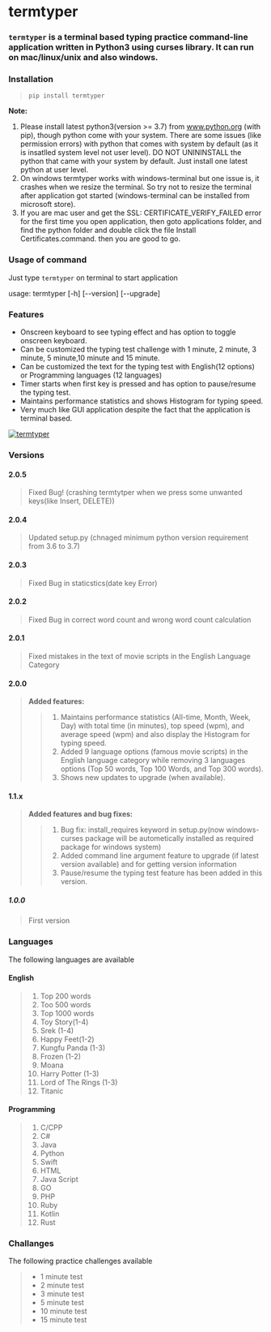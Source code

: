 # termtyper

### `termtyper` is a terminal based typing practice command-line application written in Python3 using curses library. It can run on mac/linux/unix and also windows.

### Installation
> `pip install termtyper`

**Note:** 
1. Please install latest python3(version >= 3.7) from www.python.org (with pip), though python come with your system. There are some issues (like permission errors) with python that comes with system by default (as it is insatlled system level not user level). DO NOT UNININSTALL the python that came with your system by default. Just install one latest python at user level.
2. On windows termtyper works with windows-terminal but one issue is, it crashes when we resize the terminal. So try not to resize the terminal after application got started (windows-terminal can be installed from microsoft store).
3. If you are mac user and get the SSL: CERTIFICATE_VERIFY_FAILED error for the first time you open application, then goto applications folder, and find the python folder and double click the file Install Certificates.command. then you are good to go.



### Usage of command
Just type `termtyper` on terminal to start application

usage: termtyper [-h] [--version] [--upgrade]

### Features
- Onscreen keyboard to see typing effect and has option to toggle onscreen keyboard.
- Can be customized the typing test challenge with 1 minute, 2 minute, 3 minute, 5 minute,10 minute and 15 minute.
- Can be customized the text for the typing test with English(12 options) or Programming languages (12 languages)
- Timer starts when first key is pressed and has option to pause/resume the typing test.
- Maintains performance statistics and shows Histogram for typing speed.
- Very much like GUI application despite the fact that the application is terminal based.

[![termtyper](https://img.youtube.com/vi/nPjmML7n2ag/0.jpg)](https://www.youtube.com/watch?v=nPjmML7n2ag)

### Versions
#### 2.0.5
> Fixed Bug! (crashing termtytper when we press some unwanted keys(like Insert, DELETE))
#### 2.0.4
> Updated setup.py (chnaged minimum python version requirement from 3.6  to 3.7)
#### 2.0.3
> Fixed Bug in staticstics(date key Error)
#### 2.0.2
> Fixed Bug in correct word count and wrong word count calculation
#### 2.0.1
> Fixed mistakes in the text of movie scripts in the English Language Category
#### 2.0.0
> **Added features:** 
>>1. Maintains performance statistics (All-time, Month, Week, Day) with total time (in minutes), top speed (wpm), and average speed (wpm) and also display the Histogram for typing speed.
>>2. Added 9 language options (famous movie scripts) in the English language category while removing 3 languages options (Top 50 words, Top 100 Words, and Top 300 words).
>>3. Shows new updates to upgrade (when available).
#### 1.1.x
> **Added features and bug fixes:** 
>> 1. Bug fix: install_requires keyword in setup.py(now windows-curses package will be autometically installed as required package for windows system)
>> 2. Added command line argument feature to upgrade (if latest version available) and for getting version information
>> 3. Pause/resume the typing test feature has been added in this version.
##### 1.0.0
> First version

### Languages

The following languages are available

#### English
>1. Top 200 words
>2. Too 500 words
>3. Top 1000 words
>4. Toy Story(1-4)
>5. Srek (1-4)
>6. Happy Feet(1-2)
>7. Kungfu Panda (1-3)
>8. Frozen (1-2)
>9. Moana
>10. Harry Potter (1-3)
>11. Lord of The Rings (1-3)
>12. Titanic


#### Programming 
>1. C/CPP
>2. C#
>3. Java
>4. Python
>5. Swift
>6. HTML
>7. Java Script
>8. GO
>9. PHP
>10. Ruby
>11. Kotlin
>12. Rust

### Challanges
The following practice challenges available
>- 1 minute test
>- 2 minute test
>- 3 minute test
>- 5 minute test
>- 10 minute test
>- 15 minute test
